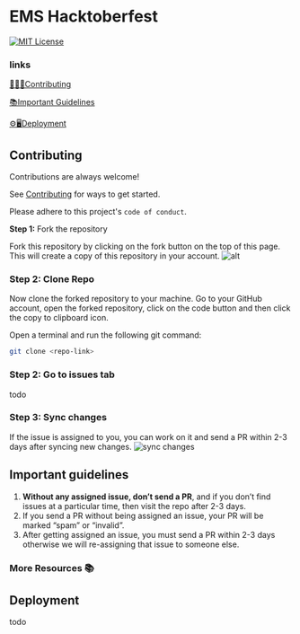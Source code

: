 ﻿# EMS Hacktoberfest

[![MIT License](https://img.shields.io/badge/License-MIT-green.svg?color=blue&style=for-the-badge)](https://choosealicense.com/licenses/mit/)


### links

<a href='#contributing'>👨🏻‍💻Contributing</a>

<a href='#guide'>📚Important Guidelines</a>

<a href='#deploy'>⚙🖥Deployment</a>

## Contributing

Contributions are always welcome!

See <a href='#contributing'>Contributing</a> for ways to get started.

Please adhere to this project's `code of conduct`.

**Step 1:** Fork the repository

Fork this repository by clicking on the fork button on the top of this page. This will create a copy of this repository in your account.
![alt](https://camo.githubusercontent.com/fcf9a4ed664cc63de2fcb14d1135072ba6d4c74a8e9bdb224ad6ab1e72600c3b/68747470733a2f2f6669727374636f6e747269627574696f6e732e6769746875622e696f2f6173736574732f526561646d652f666f726b2e706e67)

### **Step 2:** Clone Repo

Now clone the forked repository to your machine. Go to your GitHub account, open the forked repository, click on the code button and then click the copy to clipboard icon.

Open a terminal and run the following git command:

```bash
git clone <repo-link>
```

### **Step 2:** Go to issues tab

todo
<!-- Go to the MLSAC project repository => In the Issues section => Choose an issue you think you can resolve => Comment that you want to work on it. -->

### **Step 3:** Sync changes

If the issue is assigned to you, you can work on it and send a PR within 2-3 days after syncing new changes.
![sync changes](https://i.postimg.cc/DZYZV0f4/Screenshot-2022-10-08-174306.jpg)

## Important guidelines

<p id= "guide">

1. **Without any assigned issue, don’t send a PR**, and if you don’t find issues at a particular time, then visit the repo after 2-3 days.
2. If you send a PR without being assigned an issue, your PR will be marked “spam” or “invalid”.
3. After getting assigned an issue, you must send a PR within 2-3 days otherwise we will re-assigning that issue to someone else.

<!-- Example
#### **Read the official hacktoberfest guidelines:**👇🏻👇🏻👇🏻

- [https://hacktoberfest.com/participation/#pr-mr-details](https://hacktoberfest.com/participation/#pr-mr-details)
- [https://hacktoberfest.com/participation/#spam](https://hacktoberfest.com/participation/#spam) -->

### More Resources 📚
<!-- here is an example 
1. [What is Hacktoberfest](https://choudhary-vaibhav.medium.com/what-is-hacktoberfest-and-why-should-you-take-part-in-it-e02b01155869)
2. [How to Use git](https://www.digitalocean.com/community/cheatsheets/how-to-use-git-a-reference-guide)
3. [how-to-contribute](https://opensource.guide/how-to-contribute/)
4. [first-contributions](https://github.com/firstcontributions/first-contributions)
5. [awesome-for-beginners](https://github.com/mungell/awesome-for-beginners)
6. [github-git-cheat-sheet](https://training.github.com/downloads/github-git-cheat-sheet.pdf)
7. [How to Write Good Commit Messages](https://dev.to/chrissiemhrk/git-commit-message-5e21)
8. [How to Do Your First Pull Request? (video)](https://youtu.be/nkuYH40cjo4) -->

## Deployment

todo
